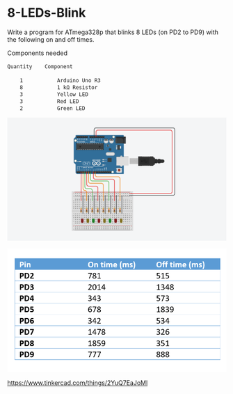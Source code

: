 # 8-LEDs-Blink

Write a program for ATmega328p that blinks 8 LEDs (on PD2 to PD9) with the following on and off times. 

Components needed

    Quantity	Component 

        1           Arduino Uno R3
        8           1 kΩ Resistor
        3	        Yellow LED
        3	        Red LED
        2	        Green LED

![alt text](https://github.com/khairulfaisal97/MCTE4342-Embedded-System-Design/blob/main/Week%204/EXP_9/EXP%209.png?raw=true)

![alt text](https://github.com/khairulfaisal97/MCTE4342-Embedded-System-Design/blob/main/Week%204/EXP_9/on%20and%20off%20times.png?raw=true)

https://www.tinkercad.com/things/2YuQ7EaJoMl
